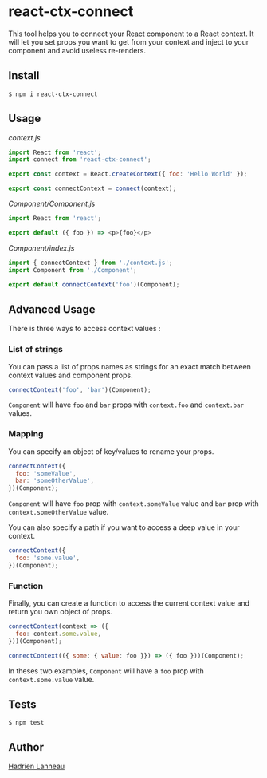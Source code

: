 # react-ctx-connect

This tool helps you to connect your React component to a React context. It will
let you set props you want to get from your context and inject to your component
and avoid useless re-renders.

## Install

    $ npm i react-ctx-connect

## Usage

*context.js*
```js
import React from 'react';
import connect from 'react-ctx-connect';

export const context = React.createContext({ foo: 'Hello World' });

export const connectContext = connect(context);
```

*Component/Component.js*
```js
import React from 'react';

export default ({ foo }) => <p>{foo}</p>
```


*Component/index.js*
```js
import { connectContext } from './context.js';
import Component from './Component';

export default connectContext('foo')(Component);
```

## Advanced Usage

There is three ways to access context values :

### List of strings

You can pass a list of props names as strings for an exact match between context
values and component props.

```js
connectContext('foo', 'bar')(Component);
```

`Component` will have `foo` and `bar` props with `context.foo` and `context.bar`
values.

### Mapping

You can specify an object of key/values to rename your props.

```js
connectContext({
  foo: 'someValue',
  bar: 'someOtherValue',
})(Component);
```

`Component` will have `foo` prop with `context.someValue`  value and `bar` prop
with `context.someOtherValue` value.

You can also specify a path if you want to access a deep value in your context.

```js
connectContext({
  foo: 'some.value',
})(Component);
```

### Function

Finally, you can create a function to access the current context value and
return you own object of props.

```js
connectContext(context => ({
  foo: context.some.value,
}))(Component);
```

```js
connectContext(({ some: { value: foo }}) => ({ foo }))(Component);
```

In theses two examples, `Component` will have a `foo` prop with
`context.some.value` value.

## Tests

    $ npm test

## Author

[Hadrien Lanneau](https://hadrien.eu)
